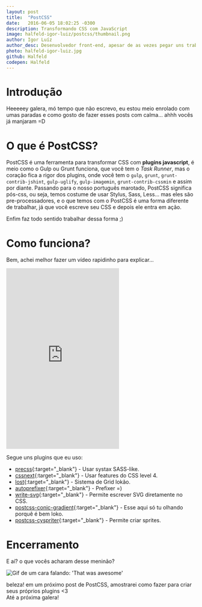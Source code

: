 ```yaml
---
layout: post                                                
title:  "PostCSS"                                           
date:   2016-06-05 18:02:25 -0300                           
description: Transformando CSS com JavaScript               
image: halfeld-igor-luiz/postcss/thumbnail.png
author: Igor Luíz
author_desc: Desenvolvedor front-end, apesar de as vezes pegar uns trabalhos de back, curte muito javascript e compartilhar os paranauês que sabe. Um dos criadores desse blog lindão =).
photo: halfeld-igor-luiz.jpg
github: Halfeld
codepen: Halfeld
---
```


Introdução
==========

Heeeeey galera, mó tempo que não escrevo, eu estou meio enrolado com umas paradas e como gosto de fazer esses posts com calma... ahhh vocês já manjaram =D

O que é PostCSS?
================

PostCSS é uma ferramenta para transformar CSS com **plugins javascript**, é meio como o Gulp ou Grunt funciona, que você tem o _Task Runner_, mas o coração fica a rigor dos plugins, onde você tem o `gulp`, `grunt`, `grunt-contrib-jshint`, `gulp-uglify`, `gulp-imagemin`, `grunt-contrib-cssmin` e assim por diante. Passando para o nosso português marotado, PostCSS significa pós-css, ou seja, temos costume de usar Stylus, Sass, Less... mas eles são pre-processadores, e o que temos com o PostCSS é uma forma diferente de trabalhar, já que você escreve seu CSS e depois ele entra em ação.

Enfim faz todo sentido trabalhar dessa forma ;)

Como funciona?
==============

Bem, achei melhor fazer um vídeo rapidinho para explicar...

<iframe height="480" src="https://www.youtube.com/embed/RXMFNZGi76c" frameborder="0" allowfullscreen></iframe>
<!-- ![como funciona o postcss](/assets/img/halfeld-igor-luiz/postcss/how-works.png) -->

Segue uns plugins que eu uso:

+ [precss](https://github.com/jonathantneal/precss){:target="_blank"} - Usar systax SASS-like.
+ [cssnext](https://github.com/cssnext/cssnext){:target="_blank"} - Usar features do CSS level 4.
+ [lost](https://github.com/peterramsing/lost){:target="_blank"} - Sistema de Grid lokão.
+ [autoprefixer](https://github.com/postcss/autoprefixer){:target="_blank"} - Prefixer =)
+ [write-svg](https://github.com/jonathantneal/postcss-write-svg){:target="_blank"} - Permite escrever SVG diretamente no CSS.
+ [postcss-conic-gradient](https://github.com/jonathantneal/postcss-conic-gradient){:target="_blank"} - Esse aqui só tu olhando porquê é bem loko.
+ [postcss-cyspriter](https://github.com/Code-Y/postcss-cyspriter){:target="_blank"} - Permite criar sprites.


Encerramento
============

E aí? o que vocês acharam desse meninão?

![Gif de um cara falando: 'That was awesome'](http://media4.giphy.com/media/jPJz9s6VAqLLi/200.gif)

beleza! em um próximo post de PostCSS, amostrarei como fazer para criar seus próprios plugins <3  
Até a próxima galera!
